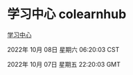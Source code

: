 # 学习中心 colearnhub
[学习中心](http://27.19.33.125:56308/colearnhub/)

2022年 10月 08日 星期六 06:20:03 CST

2022年 10月 07日 星期五 22:20:03 GMT

